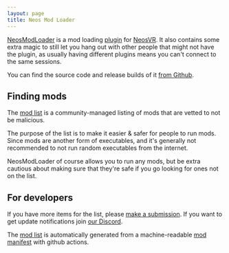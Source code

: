 ```yaml
---
layout: page
title: Neos Mod Loader
---
```


[NeosModLoader] is a mod loading [plugin] for [NeosVR].
It also contains some extra magic to still let you hang out with other people that might not have the plugin, as usually having different plugins means you can't connect to the same sessions.

You can find the source code and release builds of it [from Github][NeosModLoader].

## Finding mods

The [mod list] is a community-managed listing of mods that are vetted to not be malicious.

The purpose of the list is to make it easier & safer for people to run mods.
Since mods are another form of executables, and it's generally not recommended to not run random executables from the internet.

NeosModLoader of course allows you to run any mods, but be extra cautious about making sure that they're safe if you go looking for ones not on the list.

## For developers

If you have more items for the list, please [make a submission][submission tutorial]. If you want to get update notifications join [our Discord][discord].

The [mod list] is automatically generated from a machine-readable [mod manifest] with github actions.

<!-- Links -->
[discord]: https://discord.gg/vCDJK9xyvm
[mod list]: mods
[mod manifest]: manifest
[NeosModLoader]: https://github.com/neos-modding-group/NeosModLoader
[NeosVR]: https://neos.com
[plugin]: https://wiki.neos.com/Plugins
[schema]: schema
[submission tutorial]: submission-tutorial
